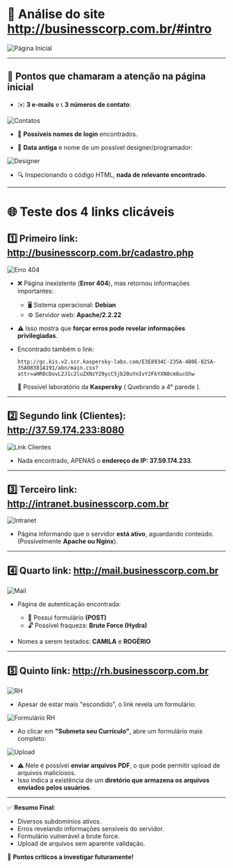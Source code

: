 # 🔎 Análise do site http://businesscorp.com.br/#intro

![Página Inicial](https://github.com/user-attachments/assets/3fa26601-ec93-4987-bc45-d09d374dbf93)

---

## 📌 Pontos que chamaram a atenção na página inicial

- ✉️ **3 e-mails** e 📞 **3 números de contato**:

![Contatos](https://github.com/user-attachments/assets/06bf792a-51b6-49b7-99a6-e9171d29db00)

- 👤 **Possíveis nomes de login** encontrados.

- 📅 **Data antiga** e nome de um possível designer/programador:

![Designer](https://github.com/user-attachments/assets/da0c9f84-5562-4f96-8661-e5a9b21383a5)

- 🔍 Inspecionando o código HTML, **nada de relevante encontrado**.

---

# 🌐 Teste dos 4 links clicáveis

## 1️⃣ Primeiro link: http://businesscorp.com.br/cadastro.php

![Erro 404](https://github.com/user-attachments/assets/e3dcc68c-d58a-4d5c-9d1e-303dd115d654)

- ❌ Página inexistente (**Error 404**), mas retornou informações importantes:
  - 🖥️ Sistema operacional: **Debian**
  - ⚙️ Servidor web: **Apache/2.2.22**

- ⚠️ Isso mostra que **forçar erros pode revelar informações privilegiadas**.

- Encontrado também o link:
  ```
  http://gc.kis.v2.scr.kaspersky-labs.com/E3E8934C-235A-4B0E-825A-35A08381A191/abn/main.css?attr=aHR0cDovL2J1c2luZXNzY29ycC5jb20uYnIvY2FkYXN0cm8ucGhw
  ```
  🔬 Possível laboratório da **Kaspersky** ( Quebrando a 4° parede ).

---

## 2️⃣ Segundo link (Clientes): http://37.59.174.233:8080

![Link Clientes](https://github.com/user-attachments/assets/446b2241-ad5d-4c56-9d05-eb0f41dca275)

- Nada encontrado, APENAS o **endereço de IP: 37.59.174.233**.

---

## 3️⃣ Terceiro link: http://intranet.businesscorp.com.br

![Intranet](https://github.com/user-attachments/assets/32b0d881-9089-46de-8b31-029e7f3cb0f2)

- Página informando que o servidor **está ativo**, aguardando conteúdo.  
  (Possivelmente **Apache ou Nginx**).

---

## 4️⃣ Quarto link: http://mail.businesscorp.com.br

![Mail](https://github.com/user-attachments/assets/1a4a0b47-870a-4361-958d-8740d97ce1ea)

- Página de autenticação encontrada:
  - 📄 Possui formulário **(POST)**
  - 🔓 Possível fraqueza: **Brute Force (Hydra)**

- Nomes a serem testados: **CAMILA** e **ROGÉRIO**

---

## 5️⃣ Quinto link: http://rh.businesscorp.com.br

![RH](https://github.com/user-attachments/assets/951bbcd9-6e75-485c-8bf6-b5f915ced284)

- Apesar de estar mais "escondido", o link revela um formulário:

![Formulário RH](https://github.com/user-attachments/assets/f0c9fe5b-13f7-490a-9200-a45dd00e1f01)

- Ao clicar em **"Submeta seu Currículo"**, abre um formulário mais completo:

![Upload](https://github.com/user-attachments/assets/65b4cb67-666f-47e7-8f41-778a409f2c75)

- ⚠️ Nele é possível **enviar arquivos PDF**, o que pode permitir upload de arquivos maliciosos.  
- Isso indica a existência de um **diretório que armazena os arquivos enviados pelos usuários**.

---

✅ **Resumo Final**:
- Diversos subdomínios ativos.
- Erros revelando informações sensíveis do servidor.
- Formulário vulnerável a brute force.
- Upload de arquivos sem aparente validação.  

🚨 **Pontos críticos a investigar futuramente!**
